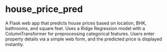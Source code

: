 # house_price_pred
A Flask web app that predicts house prices based on location, BHK, bathrooms, and square feet. Uses a Ridge Regression model with a ColumnTransformer for preprocessing categorical features. Users enter property details via a simple web form, and the predicted price is displayed instantly.
